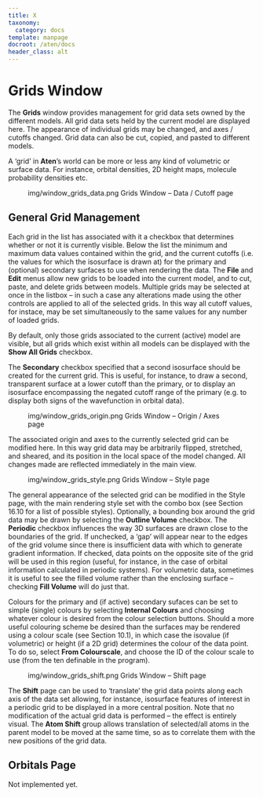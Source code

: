 ```yaml
---
title: X
taxonomy:
  category: docs
template: manpage
docroot: /aten/docs
header_class: alt
---
```



# Grids Window

The **Grids** window provides management for grid data sets owned by the different models. All grid data sets held by the current model are displayed here. The appearance of individual grids may be changed, and axes / cutoffs changed. Grid data can also be cut, copied, and pasted to different models.

A ‘grid’ in **Aten**’s world can be more or less any kind of volumetric or surface data. For instance, orbital densities, 2D height maps, molecule probability densities etc.

<figure>
  <image>img/window_grids_data.png</image>
  <caption>Grids Window – Data / Cutoff page</caption>
</figure>

## General Grid Management

Each grid in the list has associated with it a checkbox that determines whether or not it is currently visible. Below the list the minimum and maximum data values contained within the grid, and the current cutoffs (i.e. the values for which the isosurface is drawn at) for the primary and (optional) secondary surfaces to use when rendering the data. The **File** and **Edit** menus allow new grids to be loaded into the current model, and to cut, paste, and delete grids between models. Multiple grids may be selected at once in the listbox – in such a case any alterations made using the other controls are applied to all of the selected grids. In this way all cutoff values, for instace, may be set simultaneously to the same values for any number of loaded grids.

By default, only those grids associated to the current (active) model are visible, but all grids which exist within all models can be displayed with the **Show All Grids** checkbox. 

The **Secondary** checkbox specified that a second isosurface should be created for the current grid. This is useful, for instance, to draw a second, transparent surface at a lower cutoff than the primary, or to display an isosurface encompassing the negated cutoff range of the primary (e.g. to display both signs of the wavefunction in orbital data).

<figure>
  <image>img/window_grids_origin.png</image>
  <caption>Grids Window – Origin / Axes page</caption>
</figure>

The associated origin and axes to the currently selected grid can be modified here. In this way grid data may be arbitrarily flipped, stretched, and sheared, and its position in the local space of the model changed. All changes made are reflected immediately in the main view.

<figure>
  <image>img/window_grids_style.png</image>
  <caption>Grids Window – Style page</caption>
</figure>

The general appearance of the selected grid can be modified in the Style page, with the main rendering style set with the combo box (see Section 16.10 for a list of possible styles). Optionally, a bounding box around the grid data may be drawn by selecting the **Outline Volume** checkbox. The **Periodic** checkbox influences the way 3D surfaces are drawn close to the boundaries of the grid. If unchecked, a ‘gap’ will appear near to the edges of the grid volume since there is insufficient data with which to generate gradient information. If checked, data points on the opposite site of the grid will be used in this region (useful, for instance, in the case of orbital information calculated in periodic systems). For volumetric data, sometimes it is useful to see the filled volume rather than the enclosing surface – checking **Fill Volume** will do just that.

Colours for the primary and (if active) secondary sufaces can be set to simple (single) colours by selecting **Internal Colours** and choosing whatever colour is desired from the colour selection buttons. Should a more useful colouring scheme be desired than the surfaces may be rendered using a colour scale (see Section 10.1), in which case the isovalue (if volumetric) or height (if a 2D grid) determines the colour of the data point. To do so, select **From Colourscale**, and choose the ID of the colour scale to use (from the ten definable in the program).

<figure>
  <image>img/window_grids_shift.png</image>
  <caption>Grids Window – Shift page</caption>
</figure>

The **Shift** page can be used to ‘translate’ the grid data points along each axis of the data set allowing, for instance, isosurface features of interest in a periodic grid to be displayed in a more central position. Note that no modification of the actual grid data is performed – the effect is entirely visual. The **Atom Shift** group allows translation of selected/all atoms in the parent model to be moved at the same time, so as to correlate them with the new positions of the grid data.

## Orbitals Page

Not implemented yet.


